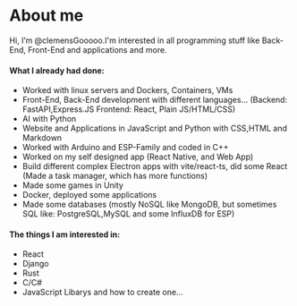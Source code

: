 # About me

Hi, I’m @clemensGooooo.I'm interested in all programming stuff like Back-End, Front-End and applications and more.

#### What I already had done:
- Worked with linux servers and Dockers, Containers, VMs
- Front-End, Back-End development with different languages... (Backend: FastAPI,Express.JS Frontend: React, Plain JS/HTML/CSS)
- AI with Python
- Website and Applications in JavaScript and Python with CSS,HTML and Markdown
- Worked with Arduino and ESP-Family and coded in C++
- Worked on my self designed app (React Native, and Web App)
- Build different complex Electron apps with vite/react-ts, did some React (Made a task manager, which has more functions)
- Made some games in Unity
- Docker, deployed some applications
- Made some databases (mostly NoSQL like MongoDB, but sometimes SQL like: PostgreSQL,MySQL and some InfluxDB for ESP) 

#### The things I am interested in:
- React
- Django
- Rust
- C/C#
- JavaScript Libarys and how to create one...

<!---
clemensProgrammer/clemensProgrammer is a ✨ special ✨ repository because its `README.md` (this file) appears on your GitHub profile.
You can click the Preview link to take a look at your changes.
--->

